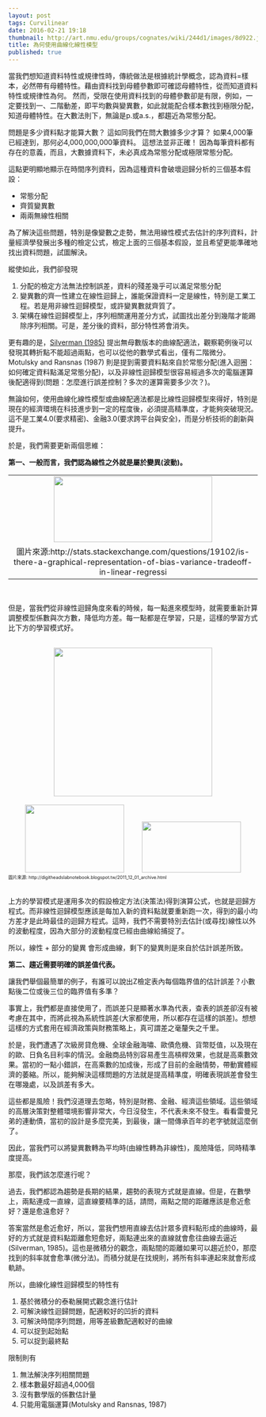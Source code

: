 ```yaml
---
layout: post
tags: Curvilinear
date: 2016-02-21 19:18
thumbnail: http://art.nmu.edu/groups/cognates/wiki/244d1/images/8d922.jpg
title: 為何使用曲線化線性模型
published: true
---
```

當我們想知道資料特性或規律性時，傳統做法是根據統計學概念，認為資料=樣本，必然帶有母體特性。藉由資料找到母體參數即可確認母體特性，從而知道資料特性或規律性為何。
然而，受限在使用資料找到的母體參數卻是有限，例如，一定要找到一、二階動差，即平均數與變異數，如此就能配合樣本數找到極限分配，知道母體特性。在大數法則下，無論是p.或a.s.，都趨近為常態分配。

問題是多少資料點才能算大數？
這如同我們在問大數據多少才算？
如果4,000筆已經達到，那何必4,000,000,000筆資料。
這想法並非正確！
因為每筆資料都有存在的意義，而且，大數據資料下，未必真成為常態分配或極限常態分配。

<!--more-->

這點更明顯地顯示在時間序列資料，因為這種資料會破壞迴歸分析的三個基本假設：
- 常態分配
- 齊質變異數
- 兩兩無線性相關

為了解決這些問題，特別是像變數之走勢，無法用線性模式去估計的序列資料，計量經濟學發展出多種的檢定公式，檢定上面的三個基本假設，並且希望更能準確地找出資料問題，試圖解決。

縱使如此，我們卻發現
1. 分配的檢定方法無法控制誤差，資料的殘差幾乎可以滿足常態分配
2. 變異數的齊一性建立在線性迴歸上，誰能保證資料一定是線性，特別是工業工程。若是用非線性迴歸模型，或許變異數就齊質了。
3. 架構在線性迴歸模型上，序列相關運用差分方式，試圖找出差分到幾階才能踢除序列相關。可是，差分後的資料，部分特性將會消失。

更有趣的是，[Silverman (1985)](http://www.fasebj.org/content/1/5/365.full.pdf) 提出無母數版本的曲線配適法，觀察範例後可以發現其轉折點不能超過兩點，也可以從他的數學式看出，僅有二階微分。Motulsky and Ransnas (1987) 則是提到需要資料點來自於常態分配(進入迴圈：如何確定資料點滿足常態分配)，以及非線性迴歸模型很容易經過多次的電腦運算後配適得到(問題：怎麼進行誤差控制？多次的運算需要多少次？)。

無論如何，使用曲線化線性模型或曲線配適法都是比線性迴歸模型來得好，特別是現在的經濟環境在科技進步到一定的程度後，必須提高精準度，才能夠突破現況。這不是工業4.0(要求精密)、金融3.0(要求跨平台與安全)，而是分析技術的創新與提升。

於是，我們需要更新兩個思維：

**第一、一般而言，我們認為線性之外就是屬於變異(波動)。**

<table align="center" cellpadding="0" cellspacing="0" class="tr-caption-container" style="margin-left: auto; margin-right: auto; text-align: center;"><tbody>
<tr><td style="text-align: center;"><a href="http://i.stack.imgur.com/8RlJk.png" imageanchor="1" style="margin-left: auto; margin-right: auto;"><img border="0" src="http://i.stack.imgur.com/8RlJk.png" height="133" width="320" /></a></td></tr>
<tr><td class="tr-caption" style="text-align: center;">圖片來源:http://stats.stackexchange.com/questions/19102/is-there-a-graphical-representation-of-bias-variance-tradeoff-in-linear-regressi</td></tr>
</tbody></table>
<div dir="ltr">
<br /></div>


但是，當我們從非線性迴歸角度來看的時候，每一點進來模型時，就需要重新計算調整模型係數與次方數，降低均方差。每一點都是在學習，只是，這樣的學習方式比下方的學習模式好。
<div dir="ltr">
<br /></div>
<div class="separator" style="clear: both; text-align: center;">
<a href="http://4.bp.blogspot.com/--WWoxH4nUyc/TvQf64GO0dI/AAAAAAAADWY/MhulcDMTZfs/s400/hypothesis.png" imageanchor="1" style="margin-left: 1em; margin-right: 1em;"><img border="0" height="300" src="https://4.bp.blogspot.com/--WWoxH4nUyc/TvQf64GO0dI/AAAAAAAADWY/MhulcDMTZfs/s400/hypothesis.png" width="320" /></a></div>
<div dir="ltr">
<br /></div>
<div class="separator" style="clear: both; text-align: center;">
<a href="http://3.bp.blogspot.com/-UbXALHInZAc/TvQf7LG406I/AAAAAAAADWw/uxoTRaTOQEo/s400/learning_curve_variance.png" imageanchor="1" style="margin-left: 1em; margin-right: 1em;"><img border="0" height="137" src="https://3.bp.blogspot.com/-UbXALHInZAc/TvQf7LG406I/AAAAAAAADWw/uxoTRaTOQEo/s400/learning_curve_variance.png" width="200" /></a>&nbsp;&nbsp;<a href="http://2.bp.blogspot.com/-_SPyaixmkZo/TvQf7Ea3hgI/AAAAAAAADWg/1j1EEkMTlWA/s1600/learning_curve_bias.png" imageanchor="1" style="margin-left: 1em; margin-right: 1em;"><img border="0" height="103" src="https://2.bp.blogspot.com/-_SPyaixmkZo/TvQf7Ea3hgI/AAAAAAAADWg/1j1EEkMTlWA/s1600/learning_curve_bias.png" width="200" /></a></div>
<div dir="ltr">
<span style="font-size: xx-small;">圖片來源:&nbsp;http://digitheadslabnotebook.blogspot.tw/2011_12_01_archive.html</span></div>
<div dir="ltr">
<br /></div>
<div dir="ltr">

上方的學習模式是運用多次的假設檢定方法(決策法)得到演算公式，也就是迴歸方程式。而非線性迴歸模型應該是每加入新的資料點就要重新跑一次，得到的最小均方差才是此時最佳的迴歸方程式。這時，我們不需要特別去估計(或尋找)線性以外的波動程度，因為大部分的波動程度已經由曲線給捕捉了。

所以，線性 + 部分的變異 會形成曲線，剩下的變異則是來自於估計誤差所致。

**第二、趨近需要明確的誤差值代表。**

讓我們舉個最簡單的例子，有誰可以說出Z檢定表內每個臨界值的估計誤差？小數點後二位或後三位的臨界值有多準？

事實上，我們都是直接使用了，而誤差只是顯著水準為代表，查表的誤差卻沒有被考慮在其中，而將此視為系統性誤差(大家都使用，所以都存在這樣的誤差)。想想這樣的方式套用在經濟政策與財務策略上，真可謂差之毫釐失之千里。

於是，我們遭遇了次級房貸危機、全球金融海嘯、歐債危機、貨幣貶值，以及現在的歐、日負名目利率的情況。金融商品特別容易產生高槓桿效果，也就是高乘數效果。當初的一點小錯誤，在高乘數的加成後，形成了目前的金融情勢，帶動實體經濟的萎縮。所以，能夠解決這樣問題的方法就是提高精準度，明確表現誤差會發生在哪幾處，以及誤差有多大。

這些都是風險！我們沒道理去忽略，特別是財務、金融、經濟這些領域。這些領域的高層決策對整體環境影響非常大，今日沒發生，不代表未來不發生。看看雷曼兄弟的連動債，當初的設計是多麼完美，到最後，讓一間傳承百年的老字號就這麼倒了。

因此，當我們可以將變異數轉為平均時(由線性轉為非線性)，風險降低，同時精準度提高。

那麼，我們該怎麼進行呢？

過去，我們都認為趨勢是長期的結果，趨勢的表現方式就是直線。但是，在數學上，兩點連成一直線，這直線要精準的話，請問，兩點之間的距離應該是愈近愈好？還是愈遠愈好？

答案當然是愈近愈好，所以，當我們想用直線去估計眾多資料點形成的曲線時，最好的方式就是資料點距離愈短愈好，兩點連出來的直線就會愈往曲線去逼近(Silverman, 1985)。這也是微積分的觀念，兩點間的距離如果可以趨近於0，那麼找到的斜率就會愈準(微分法)。而積分就是在找規則，將所有斜率連起來就會形成軌跡。

所以，曲線化線性迴歸模型的特性有

1. 基於微積分的泰勒展開式觀念進行估計
2. 可解決線性迴歸問題，配適較好的凹折的資料
3. 可解決時間序列問題，用等差級數配適較好的曲線
4. 可以捉到起始點
5. 可以捉到最終點

限制則有

1. 無法解決序列相關問題
2. 樣本數最好超過4,000個
3. 沒有數學版的係數估計量
4. 只能用電腦運算(Motulsky and Ransnas, 1987) 



